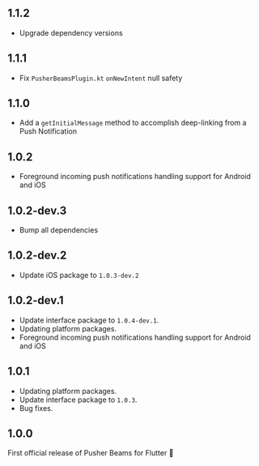 ## 1.1.2
- Upgrade dependency versions

## 1.1.1
- Fix `PusherBeamsPlugin.kt` `onNewIntent` null safety

## 1.1.0
- Add a `getInitialMessage` method to accomplish deep-linking from a Push Notification

## 1.0.2
- Foreground incoming push notifications handling support for Android and iOS

## 1.0.2-dev.3
- Bump all dependencies

## 1.0.2-dev.2
- Update iOS package to `1.0.3-dev.2`

## 1.0.2-dev.1
- Update interface package to `1.0.4-dev.1`.
- Updating platform packages.
- Foreground incoming push notifications handling support for Android and iOS

## 1.0.1
- Updating platform packages.
- Update interface package to `1.0.3`.
- Bug fixes.

## 1.0.0
First official release of Pusher Beams for Flutter 🎉
